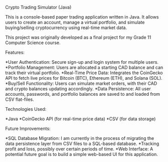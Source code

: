 Crypto Trading Simulator (Java)

This is a console-based paper trading application written in Java. It allows users to create an account, manage a virtual portfolio, and simulate buying/selling cryptocurrency using real-time market data.

This project was originally developed as a final project for my Grade 11 Computer Science course.

Features:

*User Authentication: Secure sign-up and login system for multiple users.
*Portfolio Management: Users are allocated a starting CAD balance and can track their virtual portfolio.
*Real-Time Price Data: Integrates the CoinGecko API to fetch live prices for Bitcoin (BTC), Ethereum (ETH), and Solana (SOL).
*Buy/Sell Functionality: Users can simulate market orders, with their CAD and crypto balances updating accordingly.
*Data Persistence: All user accounts, passwords, and portfolio balances are saved to and loaded from CSV flat-files.

Technologies Used:

*Java
*CoinGecko API (for real-time price data)
*CSV (for data storage)

Future Improvements:

*SQL Database Migration: I am currently in the process of migrating the data persistence layer from CSV files to a SQL-based database.
*Tracking profit and loss, possibly over certain periods of time.
*Web Interface: A potential future goal is to build a simple web-based UI for this application.
